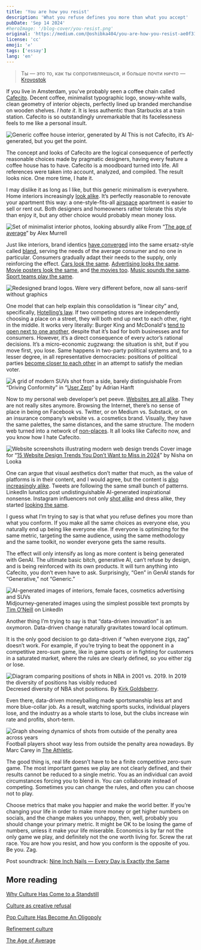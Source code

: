 ```yaml
---
title: 'You are how you resist'
description: 'What you refuse defines you more than what you accept'
pubDate: 'Sep 14 2024'
#heroImage: '/blog-cover/you-resist.png'
original: 'https://medium.com/@oshibka404/you-are-how-you-resist-ae0f31650377'
license: 'cc'
emoji: '✊'
tags: ['essay']
lang: 'en'
---
```


> Ты — это то, как ты сопротивляешься, и больше почти ничто
> — [Krovostok](https://genius.com/Krovostok-being-bad-lyrics)

If you live in Amsterdam, you’ve probably seen a coffee chain called [Cafecito](https://cafecito.nl/). Decent coffee, minimalist typographic logo, snowy-white walls, clean geometry of interior objects, perfectly lined up branded merchandise on wooden shelves. _I hate it_. It is less authentic than Starbucks at a train station. Cafecito is so outstandingly unremarkable that its facelessness feels to me like a personal insult.

![Generic coffee house interior, generated by AI](../../blog-images/you-resist-1.webp)
This is not Cafecito, it’s AI-generated, but you get the point.

The concept and looks of Cafecito are the logical consequence of perfectly reasonable choices made by pragmatic designers, having every feature a coffee house has to have. Cafecito is a moodboard turned into life. All references were taken into account, analyzed, and compiled. The result looks nice. One more time, I hate it.

I may dislike it as long as I like, but this generic minimalism is everywhere. Home interiors increasingly [look alike](https://www.instagram.com/fundamakeovers/). It’s perfectly reasonable to renovate your apartment this way: a one-style-fits-all [airspace](https://www.theguardian.com/commentisfree/2016/aug/06/hipster-aesthetic-taking-over-world) apartment is easier to sell or rent out. Both designers and homeowners rather tolerate this style than enjoy it, but any other choice would probably mean money loss.

![Set of minimalist interior photos, looking absurdly alike](../../blog-images/you-resist-2.jpg)
From “[The age of average](https://www.alexmurrell.co.uk/articles/the-age-of-average)” by Alex Murrell

Just like interiors, brand identics [have converged](https://www.bloomberg.com/opinion/articles/2020-09-07/welcome-to-your-bland-new-world-of-consumer-capitalism) into the same ersatz-style called [bland](https://www.bloomberg.com/opinion/articles/2020-09-07/welcome-to-your-bland-new-world-of-consumer-capitalism), serving the needs of the average consumer and no one in particular. Consumers gradually adapt their needs to the supply, only reinforcing the effect. [Cars look the same](https://www.roadandtrack.com/car-culture/a36715409/why-does-every-new-car-look-like-every-other-new-car/). [Advertising looks the same](https://eyeondesign.aiga.org/all-advertising-looks-the-same-these-days-blame-the-moodboard/). [Movie posters look the same](https://www.boredpanda.com/movie-poster-cliches/?utm_source=google&utm_medium=organic&utm_campaign=organic), and [the movies too](https://www.experimental-history.com/p/pop-culture-has-become-an-oligopoly). [Music sounds the same](https://towardsdatascience.com/hot-or-not-analyzing-60-years-of-billboard-hot-100-data-21e1a02cf304). [Sport teams play the same](https://www.theatlantic.com/newsletters/archive/2022/10/sabermetrics-analytics-ruined-baseball-sports-music-film/671924/).

![Redesigned brand logos. Were very different before, now all sans-serif without graphics](../../blog-images/you-resist-logos.jpeg)

One model that can help explain this consolidation is “linear city” and, specifically, [Hotelling’s law](https://en.wikipedia.org/wiki/Hotelling%27s_law). If two competing stores are independently choosing a place on a street, they will both end up next to each other, right in the middle. It works very literally: Burger King and McDonald's [tend to open next to one another](https://mindyourdecisions.com/blog/2012/10/23/why-are-mcdonalds-and-burger-king-usually-located-near-each-other-fast-food-location-game-theory/), despite that it’s bad for both businesses and for consumers. However, it’s a direct consequence of every actor’s rational decisions. It’s a micro-economic zugzwang: the situation is shit, but if you move first, you lose. Same happens in two-party political systems and, to a lesser degree, in all representative democracies: positions of political parties [become closer to each other](https://en.wikipedia.org/wiki/Median_voter_theorem) in an attempt to satisfy the median voter.

![A grid of modern SUVs shot from a side, barely distinguishable](../../blog-images/you-resist-cars.webp)
From “Driving Conformity” in “[User Zero](https://ade3.medium.com/driving-conformity-49ffb2b1ff9f)” by Adrian Hanft

Now to my personal web developer’s pet peeve. [Websites are all alike](https://www.fastcompany.com/90501691/science-confirms-it-web-sites-really-do-all-look-the-same). They are not really sites anymore. Browsing the Internet, there’s no sense of place in being on Facebook vs. Twitter, or on Medium vs. Substack, or on an insurance company’s website vs. a cosmetics brand. Visually, they have the same palettes, the same distances, and the same structure. The modern web turned into a network of [non-places](https://en.wikipedia.org/wiki/Non-place). It all looks like Cafecito now, and you know how I hate Cafecito.

![Website screenshots illustrating modern web design trends](../../blog-images/you-resist-web-trends.jpg)
Cover image for “[15 Website Design Trends You Don’t Want to Miss in 2024](https://looka.com/blog/website-design-trends/)” by Nisha on Looka

One can argue that visual aesthetics don’t matter that much, as the value of platforms is in their content, and I would agree, but the content is [also increasingly alike](https://qz.com/590581/everyone-has-the-same-personality-online). Tweets are following the same small bunch of patterns. LinkedIn lunatics post undistinguishable AI-generated inspirational nonsense. Instagram influencers not only [shot alike](https://www.instagram.com/insta_repeat/) and dress alike, they started [looking the same](https://www.vox.com/the-goods/2020/2/13/21125464/brow-lift-botox-bella-hadid-ariana-grande-kylie-jenner).

I guess what I’m trying to say is that what you refuse defines you more than what you conform. If you make all the same choices as everyone else, you naturally end up being like everyone else. If everyone is optimizing for the same metric, targeting the same audience, using the same methodology and the same toolkit, no wonder everyone gets the same results.

The effect will only intensify as long as more content is being generated with GenAI. The ultimate basic bitch, generative AI, can’t refuse by design, and is being reinforced with its own products. It will turn anything into Cafecito, you don’t even have to ask. Surprisingly, “Gen” in GenAI stands for “Generative,” not “Generic.”

![AI-generated images of interiors, female faces, cosmetics advertising and SUVs](../../blog-images/you-resist-ai-all.png)
Midjourney-generated images using the simplest possible text prompts by [Tim O’Neill](https://www.linkedin.com/posts/timoneill_the-age-of-average-a-great-article-by-activity-7044602177952108544-R5JC/) on LinkedIn

Another thing I’m trying to say is that “data-driven innovation” is an oxymoron. Data-driven change naturally gravitates toward local optimum.

It is the only good decision to go data-driven if “when everyone zigs, zag” doesn’t work. For example, if you’re trying to beat the opponent in a competitive zero-sum game, like in game sports or in fighting for customers in a saturated market, where the rules are clearly defined, so you either zig or lose.

![Diagram comparing positions of shots in NBA in 2001 vs. 2019. In 2019 the diversity of positions has visibly reduced](../../blog-images/you-resist-basketball-shots.jpeg)
Decresed diversity of NBA shot positions. By [Kirk Goldsberry](https://x.com/kirkgoldsberry/status/1217109175894831105/photo/1).

Even there, data-driven moneyballing made sportsmanship less art and more blue-collar job. As a result, watching sports sucks, individual players lose, and the industry as a whole starts to lose, but the clubs increase win rate and profits, short-term.

![Graph showing dynamics of shots from outside of the penalty area across years](../../blog-images/you-resist-football-shots.webp)
Football players shoot way less from outside the penalty area nowadays. By Marc Carey in [The Athletic](https://theathletic.com/3145563/2022/02/24/how-shot-locations-have-changed-in-the-premier-league/).

The good thing is, real life doesn’t have to be a finite competitive zero-sum game. The most important games we play are not clearly defined, and their results cannot be reduced to a single metric. You as an individual can avoid circumstances forcing you to blend in. You can collaborate instead of competing. Sometimes you can change the rules, and often you can choose not to play.

Choose metrics that make you happier and make the world better. If you’re changing your life in order to make more money or get higher numbers on socials, and the change makes you unhappy, then, well, probably you should change your primary metric. It might be OK to be losing the game of numbers, unless it make your life miserable. Economics is by far not the only game we play, and definitely not the one worth living for. Screw the rat race. You are how you resist, and how you conform is the opposite of you. Be you. Zag.

Post soundtrack: [Nine Inch Nails — Every Day is Exactly the Same](https://www.youtube.com/watch?v=RQoVHqveQ98)

## More reading

[Why Culture Has Come to a Standstill](https://www.nytimes.com/2023/10/10/magazine/stale-culture.html)

[Culture as creative refusal](https://davidgraeber.org/papers/culture-as-creative-refusal/)

[Pop Culture Has Become An Oligopoly](https://www.experimental-history.com/p/pop-culture-has-become-an-oligopoly)

[Refinement culture](https://lindynewsletter.beehiiv.com/p/refinement-culture)

[The Age of Average](https://www.alexmurrell.co.uk/articles/the-age-of-average)
